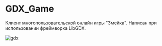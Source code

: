 # GDX_Game
Клиент многопользовательской онлайн игры "Змейка". Написан при использовании фреймворка LibGDX.

![gdx](https://user-images.githubusercontent.com/103848229/176897157-01b75818-7056-4787-aa8a-655344cc92eb.jpg)
